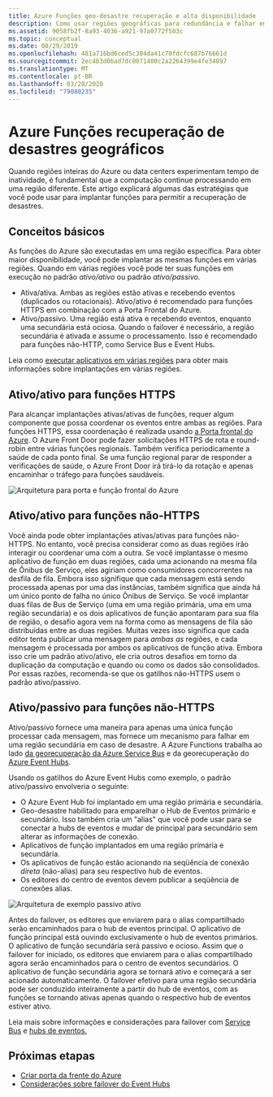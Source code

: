 ```yaml
---
title: Azure Funções geo-desastre recuperação e alta disponibilidade
description: Como usar regiões geográficas para redundância e falhar em Funções Azure.
ms.assetid: 9058fb2f-8a93-4036-a921-97a0772f503c
ms.topic: conceptual
ms.date: 08/29/2019
ms.openlocfilehash: 481a716bd6ced5c304da41c70fdcfc687b76661d
ms.sourcegitcommit: 2ec4b3d0bad7dc0071400c2a2264399e4fe34897
ms.translationtype: MT
ms.contentlocale: pt-BR
ms.lasthandoff: 03/28/2020
ms.locfileid: "79080235"
---
```

# <a name="azure-functions-geo-disaster-recovery"></a>Azure Funções recuperação de desastres geográficos

Quando regiões inteiras do Azure ou data centers experimentam tempo de inatividade, é fundamental que a computação continue processando em uma região diferente.  Este artigo explicará algumas das estratégias que você pode usar para implantar funções para permitir a recuperação de desastres.

## <a name="basic-concepts"></a>Conceitos básicos

As funções do Azure são executadas em uma região específica.  Para obter maior disponibilidade, você pode implantar as mesmas funções em várias regiões.  Quando em várias regiões você pode ter suas funções em execução no padrão *ativo/ativo* ou padrão *ativo/passivo.*  

* Ativa/ativa. Ambas as regiões estão ativas e recebendo eventos (duplicados ou rotacionais). Ativo/ativo é recomendado para funções HTTPS em combinação com a Porta Frontal do Azure.
* Ativo/passivo. Uma região está ativa e recebendo eventos, enquanto uma secundária está ociosa.  Quando o failover é necessário, a região secundária é ativada e assume o processamento.  Isso é recomendado para funções não-HTTP, como Service Bus e Event Hubs.

Leia como [executar aplicativos em várias regiões](https://docs.microsoft.com/azure/architecture/reference-architectures/app-service-web-app/multi-region) para obter mais informações sobre implantações em várias regiões.

## <a name="activeactive-for-https-functions"></a>Ativo/ativo para funções HTTPS

Para alcançar implantações ativas/ativas de funções, requer algum componente que possa coordenar os eventos entre ambas as regiões.  Para funções HTTPS, essa coordenação é realizada usando [a Porta frontal do Azure](../frontdoor/front-door-overview.md).  O Azure Front Door pode fazer solicitações HTTPS de rota e round-robin entre várias funções regionais.  Também verifica periodicamente a saúde de cada ponto final.  Se uma função regional parar de responder a verificações de saúde, o Azure Front Door irá tirá-lo da rotação e apenas encaminhar o tráfego para funções saudáveis.  

![Arquitetura para porta e função frontal do Azure](media/functions-geo-dr/front-door.png)  

## <a name="activeactive-for-non-https-functions"></a>Ativo/ativo para funções não-HTTPS

Você ainda pode obter implantações ativas/ativas para funções não-HTTPS.  No entanto, você precisa considerar como as duas regiões irão interagir ou coordenar uma com a outra.  Se você implantasse o mesmo aplicativo de função em duas regiões, cada uma acionando na mesma fila de Ônibus de Serviço, eles agiriam como consumidores concorrentes na desfila de fila.  Embora isso signifique que cada mensagem está sendo processada apenas por uma das instâncias, também significa que ainda há um único ponto de falha no único Ônibus de Serviço.  Se você implantar duas filas de Bus de Serviço (uma em uma região primária, uma em uma região secundária) e os dois aplicativos de função apontaram para sua fila de região, o desafio agora vem na forma como as mensagens de fila são distribuídas entre as duas regiões.  Muitas vezes isso significa que cada editor tenta publicar uma mensagem para *ambas as* regiões, e cada mensagem é processada por ambos os aplicativos de função ativa.  Embora isso crie um padrão ativo/ativo, ele cria outros desafios em torno da duplicação da computação e quando ou como os dados são consolidados.  Por essas razões, recomenda-se que os gatilhos não-HTTPS usem o padrão ativo/passivo.

## <a name="activepassive-for-non-https-functions"></a>Ativo/passivo para funções não-HTTPS

Ativo/passivo fornece uma maneira para apenas uma única função processar cada mensagem, mas fornece um mecanismo para falhar em uma região secundária em caso de desastre.  A Azure Functions trabalha ao lado [da georecuperação da Azure Service Bus](../service-bus-messaging/service-bus-geo-dr.md) e da georecuperação do [Azure Event Hubs](../event-hubs/event-hubs-geo-dr.md).

Usando os gatilhos do Azure Event Hubs como exemplo, o padrão ativo/passivo envolveria o seguinte:

* O Azure Event Hub foi implantado em uma região primária e secundária.
* Geo-desastre habilitado para emparelhar o Hub de Eventos primário e secundário.  Isso também cria um "alias" que você pode usar para se conectar a hubs de eventos e mudar de principal para secundário sem alterar as informações de conexão.
* Aplicativos de função implantados em uma região primária e secundária.
* Os aplicativos de função estão acionando na seqüência de conexão *direta* (não-alias) para seu respectivo hub de eventos. 
* Os editores do centro de eventos devem publicar a seqüência de conexões alias. 

![Arquitetura de exemplo passivo ativo](media/functions-geo-dr/active-passive.png)

Antes do failover, os editores que enviarem para o alias compartilhado serão encaminhados para o hub de eventos principal.  O aplicativo de função principal está ouvindo exclusivamente o hub de eventos primários.  O aplicativo de função secundária será passivo e ocioso.  Assim que o failover for iniciado, os editores que enviarem para o alias compartilhado agora serão encaminhados para o centro de eventos secundários.  O aplicativo de função secundária agora se tornará ativo e começará a ser acionado automaticamente.  O failover efetivo para uma região secundária pode ser conduzido inteiramente a partir do hub de eventos, com as funções se tornando ativas apenas quando o respectivo hub de eventos estiver ativo.

Leia mais sobre informações e considerações para failover com [Service Bus](../service-bus-messaging/service-bus-geo-dr.md) e [hubs de eventos.](../event-hubs/event-hubs-geo-dr.md)

## <a name="next-steps"></a>Próximas etapas

* [Criar porta da frente do Azure](../frontdoor/quickstart-create-front-door.md)
* [Considerações sobre failover do Event Hubs](../event-hubs/event-hubs-geo-dr.md#considerations)
